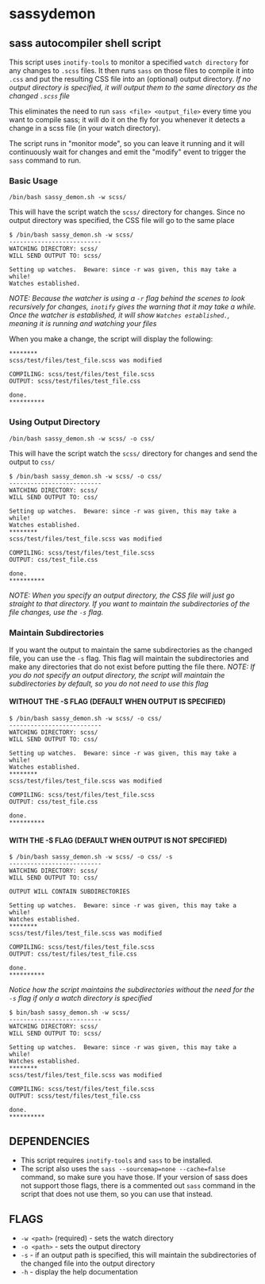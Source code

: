 # sassydemon
## sass autocompiler shell script
This script uses `inotify-tools` to monitor a specified `watch directory` for any changes to `.scss` files. It then runs `sass` on those files to compile it into `.css` and put the resulting CSS file into an (optional) output directory. _If no output directory is specified, it will output them to the same directory as the changed `.scss` file_

This eliminates the need to run `sass <file> <output_file>` every time you want to compile sass; it will do it on the fly for you whenever it detects a change in a scss file (in your watch directory). 

The script runs in "monitor mode", so you can leave it running and it will continuously wait for changes and emit the "modify" event to trigger the `sass` command to run.


### Basic Usage
`/bin/bash sassy_demon.sh -w scss/`

This will have the script watch the `scss/` directory for changes. Since no output directory was specified, the CSS file will go to the same place
```
$ /bin/bash sassy_demon.sh -w scss/
--------------------------
WATCHING DIRECTORY: scss/
WILL SEND OUTPUT TO: scss/

Setting up watches.  Beware: since -r was given, this may take a while!
Watches established.
```
_NOTE: Because the watcher is using a `-r` flag behind the scenes to look recursively for changes, `inotify` gives the warning that it may take a while. Once the watcher is established, it will show `Watches established.`, meaning it is running and watching your files_

When you make a change, the script will display the following:
```
********
scss/test/files/test_file.scss was modified

COMPILING: scss/test/files/test_file.scss
OUTPUT: scss/test/files/test_file.css

done.
**********
```

### Using Output Directory
`/bin/bash sassy_demon.sh -w scss/ -o css/`

This will have the script watch the `scss/` directory for changes and send the output to `css/`
```
$ /bin/bash sassy_demon.sh -w scss/ -o css/
--------------------------
WATCHING DIRECTORY: scss/
WILL SEND OUTPUT TO: css/

Setting up watches.  Beware: since -r was given, this may take a while!
Watches established.
********
scss/test/files/test_file.scss was modified

COMPILING: scss/test/files/test_file.scss
OUTPUT: css/test_file.css

done.
**********
```
_NOTE: When you specify an output directory, the CSS file will just go straight to that directory. If you want to maintain the subdirectories of the file changes, use the `-s` flag._

### Maintain Subdirectories
If you want the output to maintain the same subdirectories as the changed file, you can use the `-s` flag. This flag will maintain the subdirectories and make any directories that do not exist before putting the file there. _NOTE: If you do not specify an output directory, the script will maintain the subdirectories by default, so you do not need to use this flag_

#### WITHOUT THE -S FLAG (DEFAULT WHEN OUTPUT IS SPECIFIED)
```
$ /bin/bash sassy_demon.sh -w scss/ -o css/
--------------------------
WATCHING DIRECTORY: scss/
WILL SEND OUTPUT TO: css/

Setting up watches.  Beware: since -r was given, this may take a while!
Watches established.
********
scss/test/files/test_file.scss was modified

COMPILING: scss/test/files/test_file.scss
OUTPUT: css/test_file.css

done.
**********
```
#### WITH THE -S FLAG (DEFAULT WHEN OUTPUT IS NOT SPECIFIED)
```
$ /bin/bash sassy_demon.sh -w scss/ -o css/ -s
--------------------------
WATCHING DIRECTORY: scss/
WILL SEND OUTPUT TO: css/

OUTPUT WILL CONTAIN SUBDIRECTORIES

Setting up watches.  Beware: since -r was given, this may take a while!
Watches established.
********
scss/test/files/test_file.scss was modified

COMPILING: scss/test/files/test_file.scss
OUTPUT: css/test/files/test_file.css

done.
**********
```

_Notice how the script maintains the subdirectories without the need for the `-s` flag if only a watch directory is specified_
```
$ bin/bash sassy_demon.sh -w scss/
--------------------------
WATCHING DIRECTORY: scss/
WILL SEND OUTPUT TO: scss/

Setting up watches.  Beware: since -r was given, this may take a while!
Watches established.
********
scss/test/files/test_file.scss was modified

COMPILING: scss/test/files/test_file.scss
OUTPUT: scss/test/files/test_file.css

done.
**********
```

## DEPENDENCIES
- This script requires `inotify-tools` and `sass` to be installed.
- The script also uses the `sass --sourcemap=none --cache=false` command, so make sure you have those. If your version of sass does not support those flags, there is a commented out `sass` command in the script that does not use them, so you can use that instead.

## FLAGS
- `-w <path>` (required) - sets the watch directory
- `-o <path>` - sets the output directory
- `-s` - if an output path is specified, this will maintain the subdirectories of the changed file into the output directory
- `-h` - display the help documentation

